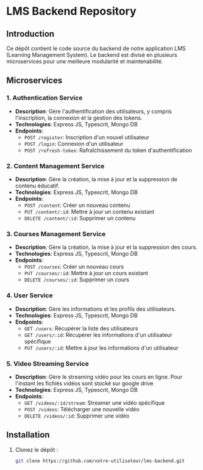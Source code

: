 # LMS Backend Repository

## Introduction
Ce dépôt contient le code source du backend de notre application LMS (Learning Management System). Le backend est divisé en plusieurs microservices pour une meilleure modularité et maintenabilité.

## Microservices

### 1. Authentication Service
- **Description**: Gère l'authentification des utilisateurs, y compris l'inscription, la connexion et la gestion des tokens.
- **Technologies**: Express JS, Typescrit, Mongo DB
- **Endpoints**:
  - `POST /register`: Inscription d'un nouvel utilisateur
  - `POST /login`: Connexion d'un utilisateur
  - `POST /refresh-token`: Rafraîchissement du token d'authentification

### 2. Content Management Service
- **Description**: Gère la création, la mise à jour et la suppression de contenu éducatif.
- **Technologies**: Express JS, Typescrit, Mongo DB
- **Endpoints**:
  - `POST /content`: Créer un nouveau contenu
  - `PUT /content/:id`: Mettre à jour un contenu existant
  - `DELETE /content/:id`: Supprimer un contenu

### 3. Courses Management Service
- **Description**: Gère la création, la mise à jour et la suppression des cours.
- **Technologies**: Express JS, Typescrit, Mongo DB
- **Endpoints**:
  - `POST /courses`: Créer un nouveau cours
  - `PUT /courses/:id`: Mettre à jour un cours existant
  - `DELETE /courses/:id`: Supprimer un cours

### 4. User Service
- **Description**: Gère les informations et les profils des utilisateurs.
- **Technologies**: Express JS, Typescrit, Mongo DB
- **Endpoints**:
  - `GET /users`: Récupérer la liste des utilisateurs
  - `GET /users/:id`: Récupérer les informations d'un utilisateur spécifique
  - `PUT /users/:id`: Mettre à jour les informations d'un utilisateur

### 5. Video Streaming Service
- **Description**: Gère le streaming vidéo pour les cours en ligne. Pour l'instant les fichiés vidéos sont stocké sur google drive
- **Technologies**: Express JS, Typescrit, Mongo DB
- **Endpoints**:
  - `GET /videos/:id/stream`: Streamer une vidéo spécifique
  - `POST /videos`: Télécharger une nouvelle vidéo
  - `DELETE /videos/:id`: Supprimer une vidéo

## Installation
1. Clonez le dépôt :
   ```bash
   git clone https://github.com/votre-utilisateur/lms-backend.git
